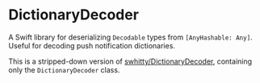 # DictionaryDecoder
A Swift library for deserializing `Decodable` types from `[AnyHashable: Any]`.
Useful for decoding push notification dictionaries.

This is a stripped-down version of [swhitty/DictionaryDecoder](https://github.com/swhitty/DictionaryDecoder), containing only the `DictionaryDecoder` class.
